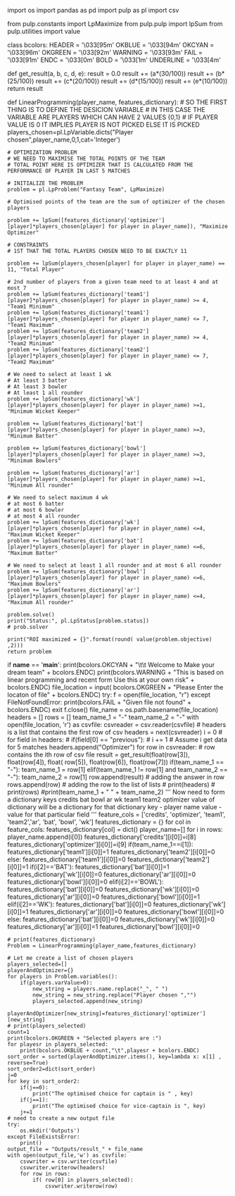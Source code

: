 import os
import pandas as pd
import pulp as pl
import csv

from pulp.constants import LpMaximize
from pulp.pulp import lpSum
from pulp.utilities import value


class bcolors:
    HEADER = '\033[95m'
    OKBLUE = '\033[94m'
    OKCYAN = '\033[96m'
    OKGREEN = '\033[92m'
    WARNING = '\033[93m'
    FAIL = '\033[91m'
    ENDC = '\033[0m'
    BOLD = '\033[1m'
    UNDERLINE = '\033[4m'


def get_result(a, b, c, d, e):
    result = 0.0
    result += (a*(30/100))
    result += (b*(25/100))
    result += (c*(20/100))
    result += (d*(15/100))
    result += (e*(10/100))
    return result

def LinearProgramming(player_name, features_dictionary):
    # SO THE FIRST THING IS TO DEFINE THE DESICION VARIABLE
    # IN THIS CASE THE VARIABLE ARE PLAYERS WHICH CAN HAVE 2 VALUES {0,1}
    # IF PLAYER VALUE IS 0 IT IMPLIES PLAYER IS NOT PICKED ELSE IT IS PICKED
    players_chosen=pl.LpVariable.dicts("Player chosen",player_name,0,1,cat='Integer')

    # OPTIMIZATION PROBLEM
    # WE NEED TO MAXIMISE THE TOTAL POINTS OF THE TEAM
    # TOTAL POINT HERE IS OPTIMIZER THAT IS CALCULATED FROM THE PERFORMANCE OF PLAYER IN LAST 5 MATCHES
    
    # INITIALIZE THE PROBLEM
    problem = pl.LpProblem("Fantasy Team", LpMaximize)

    # Optimised points of the team are the sum of optimizer of the chosen players

    problem += lpSum([features_dictionary['optimizer'][player]*players_chosen[player] for player in player_name]), "Maximize Optimizer"

    # CONSTRAINTS
    # 1ST THAT THE TOTAL PLAYERS CHOSEN NEED TO BE EXACTLY 11

    problem += lpSum(players_chosen[player] for player in player_name) == 11, "Total Player"

    # 2nd number of players from a given team need to at least 4 and at most 7
    problem += lpSum(features_dictionary['team1'][player]*players_chosen[player] for player in player_name) >= 4, "Team1 Minimum"
    problem += lpSum(features_dictionary['team1'][player]*players_chosen[player] for player in player_name) <= 7, "Team1 Maximum"
    problem += lpSum(features_dictionary['team2'][player]*players_chosen[player] for player in player_name) >= 4, "Team2 Minimum"
    problem += lpSum(features_dictionary['team2'][player]*players_chosen[player] for player in player_name) <= 7, "Team2 Maximum"

    # We need to select at least 1 wk
    # At least 3 batter
    # At least 3 bowler
    # At least 1 all rounder
    problem += lpSum(features_dictionary['wk'][player]*players_chosen[player] for player in player_name) >=1, "Minimum Wicket Keeper"
    
    problem += lpSum(features_dictionary['bat'][player]*players_chosen[player] for player in player_name) >=3, "Minimum Batter"
    
    problem += lpSum(features_dictionary['bowl'][player]*players_chosen[player] for player in player_name) >=3, "Minimum Bowlers"
    
    problem += lpSum(features_dictionary['ar'][player]*players_chosen[player] for player in player_name) >=1, "Minimum All rounder"
    
    # We need to select maximum 4 wk
    # at most 6 batter
    # at most 6 bowler
    # at most 4 all rounder
    problem += lpSum(features_dictionary['wk'][player]*players_chosen[player] for player in player_name) <=4, "Maximum Wicket Keeper"
    problem += lpSum(features_dictionary['bat'][player]*players_chosen[player] for player in player_name) <=6, "Maximum Batter"
    
    # We need to select at least 1 all rounder and at most 6 all rounder
    problem += lpSum(features_dictionary['bowl'][player]*players_chosen[player] for player in player_name) <=6, "Maximum Bowlers"
    problem += lpSum(features_dictionary['ar'][player]*players_chosen[player] for player in player_name) <=4, "Maximum All rounder"

    problem.solve()
    print("Status:", pl.LpStatus[problem.status])
    # prob.solver
    
    print("ROI maximized = {}".format(round( value(problem.objective) ,2)))
    return problem

if __name__ == '__main__':
    print(bcolors.OKCYAN + "\t\t Welcome to Make your dream team" + bcolors.ENDC)
    print(bcolors.WARNING + "This is based on linear programming and recent form Use this at your own risk" + bcolors.ENDC)
    file_location = input(
        bcolors.OKGREEN + "Please Enter the locaton of file" + bcolors.ENDC)
    try:
        f = open(file_location, "r")
    except FileNotFoundError:
        print(bcolors.FAIL + "Given file not found" + bcolors.ENDC)
        exit
    f.close()
    file_name = os.path.basename(file_location)
    headers = []
    rows = []
    team_name_1 = "-"
    team_name_2 = "-"
    with open(file_location, 'r') as csvfile:
        csvreader = csv.reader(csvfile)
        # headers is a list that contains the first row of csv
        headers = next(csvreader)
        i = 0
        # for field in headers:
        #     if(field[0] == "previous"):
        #     i += 1
        # Assume i get data for 5 matches
        headers.append("Optimizer")
        for row in csvreader:
            # row contains the ith row of csv file
            result = get_result(float(row[3]), float(row[4]), float(
                row[5]), float(row[6]), float(row[7]))
            if(team_name_1 == "-"):
                team_name_1 = row[1]
            elif(team_name_1 != row[1] and team_name_2 == "-"):
                team_name_2 = row[1]
            row.append(result)  # adding the answer in row
            rows.append(row)  # adding the row to the list of lists
    # print(headers)
    # print(rows)
    #print(team_name_1 + " " + team_name_2)
    '''
        Now need to form a dictionary
        keys credits bat bowl ar wk team1 team2 optimizer
        value of dictionary will be a dictionary
            for that dictionary
            key - player name
            value - value for that particular field
    '''
    feature_cols = ['credits', 'optimizer',  'team1', 'team2','ar', 'bat', 'bowl', 'wk']
    features_dictionary = {}
    for col in feature_cols:
        features_dictionary[col] = dict()
    player_name=[]
    for i in rows:
        player_name.append(i[0])
        features_dictionary['credits'][i[0]]=i[8]
        features_dictionary['optimizer'][i[0]]=i[9]
        if(team_name_1==i[1]):
            features_dictionary['team1'][i[0]]=1
            features_dictionary['team2'][i[0]]=0
        else:
            features_dictionary['team1'][i[0]]=0
            features_dictionary['team2'][i[0]]=1
        if(i[2]=='BAT'):
            features_dictionary['bat'][i[0]]=1
            features_dictionary['wk'][i[0]]=0
            features_dictionary['ar'][i[0]]=0
            features_dictionary['bowl'][i[0]]=0
        elif(i[2]=='BOWL'):
            features_dictionary['bat'][i[0]]=0
            features_dictionary['wk'][i[0]]=0
            features_dictionary['ar'][i[0]]=0
            features_dictionary['bowl'][i[0]]=1
        elif(i[2]=='WK'):
            features_dictionary['bat'][i[0]]=0
            features_dictionary['wk'][i[0]]=1
            features_dictionary['ar'][i[0]]=0
            features_dictionary['bowl'][i[0]]=0
        else:
            features_dictionary['bat'][i[0]]=0
            features_dictionary['wk'][i[0]]=0
            features_dictionary['ar'][i[0]]=1
            features_dictionary['bowl'][i[0]]=0

    # print(features_dictionary)
    Problem = LinearProgramming(player_name,features_dictionary)

    # Let me create a list of chosen players
    players_selected=[]
    playerAndOptimizer={}
    for players in Problem.variables():
        if(players.varValue>0):
            new_string = players.name.replace("_", " ")
            new_string = new_string.replace("Player chosen ","")
            players_selected.append(new_string)
            playerAndOptimizer[new_string]=features_dictionary['optimizer'][new_string]
    # print(players_selected)
    count=1
    print(bcolors.OKGREEN + "Selected players are :")
    for playesr in players_selected:
        print(bcolors.OKBLUE + count,"\t",playesr + bcolors.ENDC)
    sort_order = sorted(playerAndOptimizer.items(), key=lambda x: x[1] , reverse=True)
    sort_order2=dict(sort_order)
    j=0
    for key in sort_order2:
        if(j==0):
            print("The optimised choice for captain is " , key)
        if(j==1):
            print("The optimised choice for vice-captain is ", key)
        j+=1
    # need to create a new output file
    try:
        os.mkdir('Outputs')
    except FileExistsError:
        print()
    output_file = "Outputs/result_" + file_name
    with open(output_file,'w') as csvfile:
        csvwriter = csv.writer(csvfile)
        csvwriter.writerow(headers)
        for row in rows:
            if( row[0] in players_selected):
                csvwriter.writerow(row)
